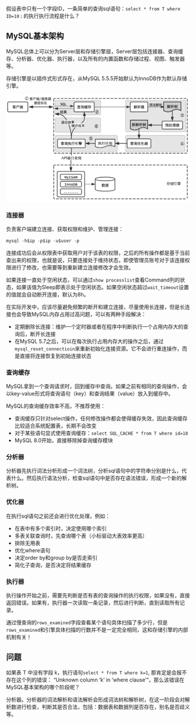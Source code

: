 假设表中只有一个字段ID，一条简单的查询sql语句：`select * from T where ID=10；`的执行执行流程是什么？

## MySQL基本架构

MySQL总体上可以分为Server层和存储引擎层，Server层包括连接器、查询缓存、分析器、优化器、执行器，以及所有的内置函数和存储过程、视图、触发器等。

存储引擎是以插件式形式存在，从MySQL 5.5.5开始默认为InnoDB作为默认存储引擎。

<img src="../pics/MySQL基本架构.jpg" align=center style="zoom:50%"/>

### 连接器

负责客户端建立连接、获取权限和维护、管理连接：

```sql
mysql -h$ip -p$ip -u$user -p
```

连接成功后会从权限表中获取用户对于该表的权限，之后的所有操作都是基于当前查出来的权限，也就是说，只要连接处于维持状态，即使管理员账号对于该连接权限进行了修改，也需要等到重新建立连接修改才会生效。

如果连接一直处于空闲状态，可以通过`show processlist`查看Command列的状态，如果该值为Sleep即表示处于空闲状态。如果空闲状态超过`wait_timeout`设置的值就会自动断开连接，默认为8h。

在实际开发中，应该尽量避免频繁的断开和建立连接，尽量使用长连接，但是长连接也会导致MySQL内存占用过高问题，可以有两种手段解决：

- 定期删除长连接：维护一个定时器或者在程序中判断执行一个占用内存大的查询后，断开长连接
- 在MySQL 5.7之后，可以在每次执行占用内存大的操作之后，通过`mysql_reset_connectioin`来重新初始化连接资源。它不会进行重连操作，而是直接将连接恢复到初始连接状态



### 查询缓存

MySQL拿到一个查询请求时，回到缓存中查询。如果之前有相同的查询操作，会以key-value形式将查询语句（key）和查询结果（value）放入到缓存中。

MySQL的查询缓存效率不高，不推荐使用：

- 查询缓存只针对select操作，任何修改操作都会使得缓存失效，因此查询缓存比较适合系统配置表，长期不会改变
- 对于某些语句显式使用查询缓存：`select SQL_CACHE * from T where id=10`
- MySQL 8.0开始，直接移除掉查询缓存模块



### 分析器

分析器先执行词法分析形成一个词法树，分析sql语句中的字符串分别是什么，代表什么。然后执行语法分析，检查sql语句中是否存在语法错误，形成一个新的解析树。



### 优化器

在执行sql语句之前还会进行优化处理，例如：

- 在表中有多个索引时，决定使用哪个索引
- 多表关联查询时，先查询哪个表（小标驱动大表效率更高）
- 排除无用表
- 优化where语句
- 决定order by和group by是否走索引
- 简化子查询，是否决定将结果缓存



### 执行器

执行操作开始之前，需要先判断是否有表的查询操作的执行权限，如果没有，直接返回错误。如果有，执行器一次读取一条记录，然后进行判断，直到读取所有记录。

通过慢查询的`rows_examined`字段查看某个语句具体扫描了多少行，但是`rows_examined`和引擎具体扫描的行数并不是一定完全相同，这和存储引擎的内部机制有关！



## 问题

如果表 T 中没有字段 k，执行语句`select * from T where k=1`, 那肯定是会报不存在这个列的错误： “Unknown column ‘k’ in ‘where clause’”，那么该错误在MySQL基本架构的哪个阶段呢？

分析器。分析器的词法解析和语法解析会形成词法树和解析树，在这一阶段会对解析数进行检查，判断其是否合法，包括：数据表和数据列是否存在，别名是否歧义等。